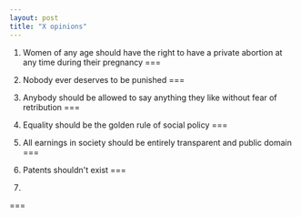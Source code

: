 ```yaml
---
layout: post
title: "X opinions"
---
```


1. Women of any age should have the right to have a private abortion at any time during their pregnancy
===

2. Nobody ever deserves to be punished
===

3. Anybody should be allowed to say anything they like without fear of retribution
===

4. Equality should be the golden rule of social policy
===

5. All earnings in society should be entirely transparent and public domain
===

6. Patents shouldn't exist
===

7. 
===


